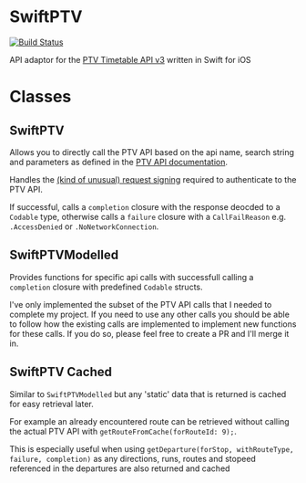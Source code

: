 # SwiftPTV

[![Build Status](https://travis-ci.org/jmargenberg/SwiftPTV.svg?branch=master)](https://travis-ci.org/jmargenberg/SwiftPTV)

API adaptor for the [PTV Timetable API v3](https://timetableapi.ptv.vic.gov.au/swagger/ui/index) written in Swift for iOS 

# Classes
## SwiftPTV
Allows you to directly call the PTV API based on the api name, search string and parameters as defined in the [PTV API documentation](https://timetableapi.ptv.vic.gov.au/swagger/ui/index).

Handles the [(kind of unusual) request signing](https://static.ptv.vic.gov.au/PTV/PTV%20docs/API/1475462320/PTV-Timetable-API-key-and-signature-document.RTF) required to authenticate to the PTV API.

If successful, calls a `completion` closure with the response deocded to a `Codable` type, otherwise calls a `failure` closure with a `CallFailReason` e.g. `.AccessDenied` or `.NoNetworkConnection`.

## SwiftPTVModelled
Provides functions for specific api calls with successfull calling a `completion` closure with predefined `Codable` structs.

I've only implemented the subset of the PTV API calls that I needed to complete my project. If you need to use any other calls you should be able to follow how the existing calls are implemented to implement new functions for these calls. If you do so, please feel free to create a PR and I'll merge it in.

## SwiftPTV Cached
Similar to `SwiftPTVModelled` but any 'static' data that is returned is cached for easy retrieval later.

For example an already encountered route can be retrieved without calling the actual PTV API with `getRouteFromCache(forRouteId: 9);`.

This is especially useful when using `getDeparture(forStop, withRouteType, failure, completion)` as any directions, runs, routes and stopeed referenced in the departures are also returned and cached
